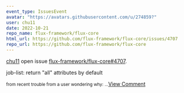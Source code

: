 ```yaml
---
event_type: IssuesEvent
avatar: "https://avatars.githubusercontent.com/u/274859?"
user: chu11
date: 2022-10-21
repo_name: flux-framework/flux-core
html_url: https://github.com/flux-framework/flux-core/issues/4707
repo_url: https://github.com/flux-framework/flux-core
---
```


<a href='https://github.com/chu11' target='_blank'>chu11</a> open issue <a href='https://github.com/flux-framework/flux-core/issues/4707' target='_blank'>flux-framework/flux-core#4707</a>.

<p>job-list: return "all" attributes by default</p><small>from recent trouble from a user wondering why:...</small><a href='https://github.com/flux-framework/flux-core/issues/4707' target='_blank'>View Comment</a>